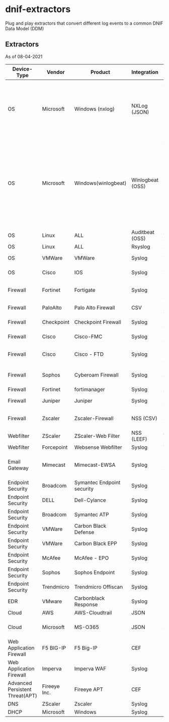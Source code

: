 # dnif-extractors
Plug and play extractors that convert different log events to a common DNIF Data Model (DDM)

## Extractors
As of 08-04-2021

|Device-Type           |	    Vendor          | Product             | Integration | Streams                                                                      |
|----------------------|----------------------|---------------------|-------------|------------------------------------------------------------------------------|
|OS       		         |Microsoft             |Windows (nxlog)      | NXLog (JSON)|AUTHENTICATION, IAM, SYSMON-PROCESS,  SYSMON-NETWORK,  SYSMON-REGISTRY,  SYSMON-IMAGE-LOAD|
|OS   		             |Microsoft             |Windows(winlogbeat)   |Winlogbeat (OSS)     | AUTHENTICATION, IAM, SYSMON-PROCESS,  SYSMON-NETWORK,  SYSMON-FILE,  SYSMON-IMAGE-LOAD,  SYSMON-REGISTRY,  SYSMON-WMI,  SYSMON-PIPE,  SYSMON-SERVICE,  SYSMON-DNS|                                                            |
|OS|Linux|ALL|Auditbeat (OSS)|AUTHENTICATION, AUDITD|
|OS|Linux|ALL|Rsyslog|AUTHENTICATION|
|OS|VMWare|VMWare|Syslog|AUTHENTICATION, CONFIGURATION|
|OS|Cisco| IOS | Syslog |AUTHENTICATION , FIREWALL|
|Firewall|Fortinet|Fortigate|Syslog|FIREWALL, THREAT, AUTHENTICATION|
Firewall |PaloAlto |Palo Alto Firewall |CSV |FIREWALL,THREAT, AUTHENTICATION |
Firewall |Checkpoint |Checkpoint Firewall | Syslog |FIREWALL,THREAT, AUTHENTICATION |
Firewall |Cisco |Cisco-FMC |Syslog |FIREWALL,THREAT, AUTHENTICATION |
Firewall |Cisco |Cisco - FTD |Syslog |FIREWALL, THREAT, AUTHENTICATION |
Firewall |Sophos |Cyberoam Firewall |Syslog |FIREWALL,THREAT, AUTHENTICATION, IAM |
Firewall |Fortinet  |fortimanager |Syslog |AUTHENTICATION |
Firewall |Juniper |Juniper |Syslog |FIREWALL,THREAT, AUTHENTICATION |
Firewall |Zscaler |Zscaler-Firewall |NSS (CSV) |FIREWALL,THREAT, AUTHENTICATION, IAM |
Webfilter |ZScaler |ZScaler-Web Filter |NSS (LEEF) |WEBFILTER |
Webfilter |Forcepoint |Websense Webfilter |Syslog |WEBFILTER |
Email Gateway|Mimecast|Mimecast-EWSA|Syslog|EMAIL- GATEWAY, THREAT, AUTHENTICATION, IAM|
Endpoint Security|Broadcom |Symantec Endpoint security|Syslog|THREAT|
Endpoint Security|DELL|Dell-Cylance|Syslog|THREAT|
Endpoint Security|Broadcom|Symantec ATP|Syslog|THREAT|
Endpoint Security |VMWare|Carbon Black Defense|Syslog|THREAT|
Endpoint Security|VMWare|Carbon Black EPP|Syslog|THREAT|
Endpoint Security|McAfee|McAfee - EPO|Syslog|THREAT|
Endpoint Security|Sophos|Sophos Endpoint|Syslog|THREAT , IAM|
Endpoint Security|Trendmicro|Trendmicro Offiscan|Syslog|THREAT|
EDR|VMware|Carbonblack Response|Syslog|THREAT|
Cloud|AWS|AWS-Cloudtrail|JSON|CLOUDTRAIL|
Cloud|Microsoft|MS-O365|JSON|EMAIL-GATEWAY,  AUTHENTICATION, IAM, DOCUMENTS|
Web Application Firewall|F5 BIG-IP |F5 Big-IP|CEF| THREAT|
Web Application Firewall|Imperva|Imperva WAF|Syslog|THREAT|
Advanced Persistent Threat(APT)|Fireeye Inc.|Fireeye APT|CEF|THREAT|
DNS|ZScaler|Zscaler|Syslog|DNS|
DHCP|Microsoft|Windows|Syslog|DHCP|







